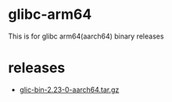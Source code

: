 # glibc-arm64
This is for glibc arm64(aarch64) binary releases
# releases
* [glic-bin-2.23-0-aarch64.tar.gz](https://github.com/owlab-exp/glibc-arm64/releases/download/2.23/glibc-bin-2.23-0-aarch64.tar.gz)


